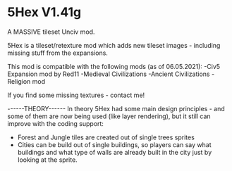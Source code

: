 # 5Hex V1.41g
A MASSIVE tileset Unciv mod.

5Hex is a tileset/retexture mod which adds new tileset images - including missing stuff from the expansions.

This mod is compatible with the following mods (as of 06.05.2021):
-Civ5 Expansion mod by Red11
-Medieval Civilizations
-Ancient Civilizations
-Religion mod

If you find some missing textures - contact me!

------THEORY------
In theory 5Hex had some main design principles - and some of them are now being used (like layer rendering), but it still can improve with the coding support:

- Forest and Jungle tiles are created out of single trees sprites
- Cities can be build out of single buildings, so players can say what buildings and what type of walls are already built in the city just by looking at the sprite.
